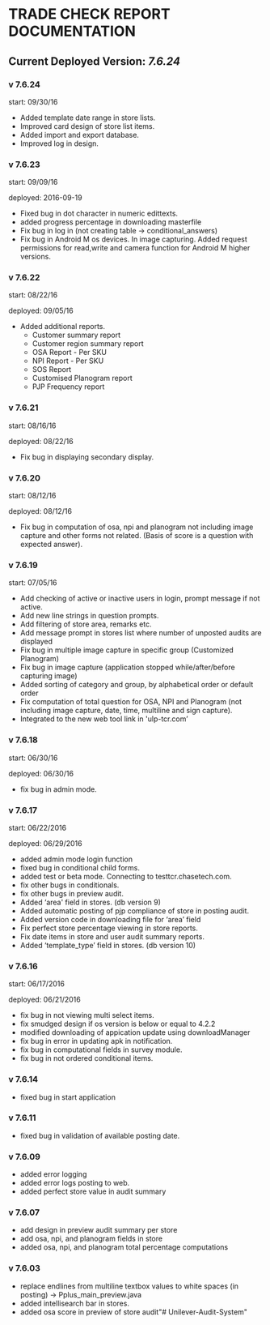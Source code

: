 # TRADE CHECK REPORT DOCUMENTATION #

## Current Deployed Version: *7.6.24* ##


### v 7.6.24 ###

start: 09/30/16

* Added template date range in store lists.
* Improved card design of store list items.
* Added import and export database.
* Improved log in design.

### v 7.6.23 ###

start: 09/09/16

deployed: 2016-09-19

* Fixed bug in dot character in numeric edittexts.
* added progress percentage in downloading masterfile
* Fix bug in log in (not creating table -> conditional_answers)
* Fix bug in Android M os devices. In image capturing. Added request permissions for read,write and camera function for Android M higher versions.

### v 7.6.22 ###

start: 08/22/16

deployed: 09/05/16

* Added additional reports.
    * Customer summary report
    * Customer region summary report
    * OSA Report - Per SKU
    * NPI Report - Per SKU
    * SOS Report
    * Customised Planogram report
    * PJP Frequency report

### v 7.6.21 ###

start: 08/16/16

deployed: 08/22/16

* Fix bug in displaying secondary display.

### v 7.6.20 ###

start: 08/12/16

deployed: 08/12/16

* Fix bug in computation of osa, npi and planogram not including image capture and other forms not related. (Basis of score is a question with expected answer).

### v 7.6.19 ###

start: 07/05/16

* Add checking of active or inactive users in login, prompt message if not active.
* Add new line strings in question prompts.
* Add filtering of store area, remarks etc.
* Add message prompt in stores list where number of unposted audits are displayed
* Fix bug in multiple image capture in specific group (Customized Planogram)
* Fix bug in image capture (application stopped while/after/before capturing image)
* Added sorting of category and group, by alphabetical order or default order
* Fix computation of total question for OSA, NPI and Planogram (not including image capture, date, time, multiline and sign capture).
* Integrated to the new web tool link in 'ulp-tcr.com’

### v 7.6.18 ###

start: 06/30/16

deployed: 06/30/16

- fix bug in admin mode.

### v 7.6.17 ###

start: 06/22/2016 

deployed: 06/29/2016

- added admin mode login function
- fixed bug in conditional child forms.
- added test or beta mode. Connecting to testtcr.chasetech.com.
- fix other bugs in conditionals.
- fix other bugs in preview audit.
- Added ‘area' field in stores. (db version 9)
- Added automatic posting of pjp compliance of store in posting audit.
- Added version code in downloading file for ‘area’ field
- Fix perfect store percentage viewing in store reports.
- Fix date items in store and user audit summary reports.
- Added ‘template_type’ field in stores. (db version 10)

### v 7.6.16 ###

start: 06/17/2016

deployed: 06/21/2016 

* fix bug in not viewing multi select items.
* fix smudged design if os version is below or equal to 4.2.2
* modified downloading of appication update using downloadManager
* fix bug in error in updating apk in notification.
* fix bug in computational fields in survey module.
* fix bug in not ordered conditional items.

### v 7.6.14 ###
- fixed bug in start application 

### v 7.6.11 ###
- fixed bug in validation of available posting date.

### v 7.6.09 ###
- added error logging
- added error logs posting to web.
- added perfect store value in audit summary

### v 7.6.07 ###
- add design in preview audit summary per store
- add osa, npi, and planogram fields in store
- added osa, npi, and planogram total percentage computations

### v 7.6.03 ###
- replace endlines from multiline textbox values to white spaces (in posting) -> Pplus_main_preview.java
- added intellisearch bar in stores.
- added osa score in preview of store audit"# Unilever-Audit-System" 
